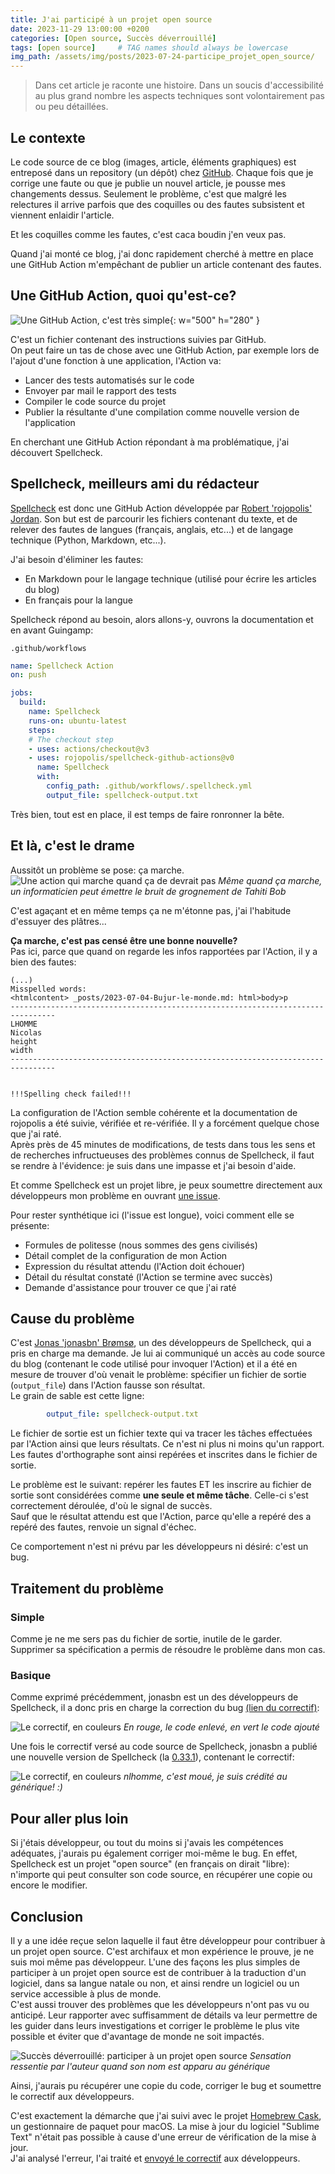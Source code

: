 ```yaml
---
title: J'ai participé à un projet open source
date: 2023-11-29 13:00:00 +0200
categories: [Open source, Succès déverrouillé]
tags: [open source]     # TAG names should always be lowercase
img_path: /assets/img/posts/2023-07-24-participe_projet_open_source/
---
```


> Dans cet article je raconte une histoire. Dans un soucis d'accessibilité au plus grand nombre les aspects techniques sont volontairement pas ou peu détaillées.

## Le contexte

Le code source de ce blog (images, article, éléments graphiques) est entreposé dans un repository (un dépôt) chez [GitHub](https://github.com/). Chaque fois que je corrige une faute ou que je publie un nouvel article, je pousse mes changements dessus. Seulement le problème, c'est que malgré les relectures il arrive parfois que des coquilles ou des fautes subsistent et viennent enlaidir l'article.  

Et les coquilles comme les fautes, c'est caca boudin j'en veux pas.

Quand j'ai monté ce blog, j'ai donc rapidement cherché à mettre en place une GitHub Action m'empêchant de publier un article contenant des fautes.

## Une GitHub Action, quoi qu'est-ce?

![Une GitHub Action, c'est très simple](cest-tres-simple.jpg){: w="500" h="280" }

C'est un fichier contenant des instructions suivies par GitHub.  
On peut faire un tas de chose avec une GitHub Action, par exemple lors de l'ajout d'une fonction à une application, l'Action va:

* Lancer des tests automatisés sur le code
* Envoyer par mail le rapport des tests
* Compiler le code source du projet
* Publier la résultante d'une compilation comme nouvelle version de l'application

En cherchant une GitHub Action répondant à ma problématique, j'ai découvert Spellcheck.

## Spellcheck, meilleurs ami du rédacteur

[Spellcheck](https://github.com/rojopolis/spellcheck-github-actions) est donc une GitHub Action développée par [Robert 'rojopolis' Jordan](https://github.com/rojopolis). Son but est de parcourir les fichiers contenant du texte, et de relever des fautes de langues (français, anglais, etc...) et de langage technique (Python, Markdown, etc...).  

J'ai besoin d'éliminer les fautes:

* En Markdown pour le langage technique (utilisé pour écrire les articles du blog)
* En français pour la langue

Spellcheck répond au besoin, alors allons-y, ouvrons la documentation et en avant Guingamp:

`.github/workflows`

```yaml
name: Spellcheck Action
on: push

jobs:
  build:
    name: Spellcheck
    runs-on: ubuntu-latest
    steps:
    # The checkout step
    - uses: actions/checkout@v3
    - uses: rojopolis/spellcheck-github-actions@v0
      name: Spellcheck
      with:
        config_path: .github/workflows/.spellcheck.yml
        output_file: spellcheck-output.txt
```

Très bien, tout est en place, il est temps de faire ronronner la bête.

## Et là, c'est le drame

Aussitôt un problème se pose: ça marche.
![Une action qui marche quand ça de devrait pas](1-action-false-success.png)
_Même quand ça marche, un informaticien peut émettre le bruit de grognement de Tahiti Bob_

C'est agaçant et en même temps ça ne m'étonne pas, j'ai l'habitude d'essuyer des plâtres...

**Ça marche, c'est pas censé être une bonne nouvelle?**  
Pas ici, parce que quand on regarde les infos rapportées par l'Action, il y a bien des fautes:

```text
(...)
Misspelled words:
<htmlcontent> _posts/2023-07-04-Bujur-le-monde.md: html>body>p
--------------------------------------------------------------------------------
LHOMME
Nicolas
height
width
--------------------------------------------------------------------------------


!!!Spelling check failed!!!
```

La configuration de l'Action semble cohérente et la documentation de rojopolis a été suivie, vérifiée et re-vérifiée. Il y a forcément quelque chose que j'ai raté.  
Après près de 45 minutes de modifications, de tests dans tous les sens et de recherches infructueuses des problèmes connus de Spellcheck, il faut se rendre à l'évidence: je suis dans une impasse et j'ai besoin d'aide.

Et comme Spellcheck est un projet libre, je peux soumettre directement aux développeurs mon problème en ouvrant [une issue](https://github.com/rojopolis/spellcheck-github-actions/issues/166).

Pour rester synthétique ici (l'issue est longue), voici comment elle se présente:

* Formules de politesse (nous sommes des gens civilisés)
* Détail complet de la configuration de mon Action
* Expression du résultat attendu (l'Action doit échouer)
* Détail du résultat constaté (l'Action se termine avec succès)
* Demande d'assistance pour trouver ce que j'ai raté

## Cause du problème

C'est [Jonas 'jonasbn' Brømsø](https://github.com/jonasbn), un des développeurs de Spellcheck, qui a pris en charge ma demande.
Je lui ai communiqué un accès au code source du blog (contenant le code utilisé pour invoquer l'Action) et il a été en mesure de trouver d'où venait le problème: spécifier un fichier de sortie (`output_file`) dans l'Action fausse son résultat.  
Le grain de sable est cette ligne:

```yaml
        output_file: spellcheck-output.txt
```

Le fichier de sortie est un fichier texte qui va tracer les tâches effectuées par l'Action ainsi que leurs résultats. Ce n'est ni plus ni moins qu'un rapport.  
Les fautes d'orthographe sont ainsi repérées et inscrites dans le fichier de sortie.

Le problème est le suivant: repérer les fautes ET les inscrire au fichier de sortie sont considérées comme **une seule et même tâche**. Celle-ci s'est correctement déroulée, d'où le signal de succès.  
Sauf que le résultat attendu est que l'Action, parce qu'elle a repéré des a repéré des fautes, renvoie un signal d'échec.

Ce comportement n'est ni prévu par les développeurs ni désiré: c'est un bug.

## Traitement du problème

### Simple

Comme je ne me sers pas du fichier de sortie, inutile de le garder. Supprimer sa spécification a permis de résoudre le problème dans mon cas.

### Basique

Comme exprimé précédemment, jonasbn est un des développeurs de Spellcheck, il a donc pris en charge la correction du bug [(lien du correctif)](https://github.com/rojopolis/spellcheck-github-actions/pull/168/files):

![Le correctif, en couleurs](2-pr-fix.png)
_En rouge, le code enlevé, en vert le code ajouté_

Une fois le correctif versé au code source de Spellcheck, jonasbn a publié une nouvelle version de Spellcheck (la [0.33.1](https://github.com/rojopolis/spellcheck-github-actions/releases/tag/0.33.1)), contenant le correctif:

![Le correctif, en couleurs](3-release-notes.png)
_nlhomme, c'est moué, je suis crédité au générique! :)_

## Pour aller plus loin

Si j'étais développeur, ou tout du moins si j'avais les compétences adéquates, j'aurais pu également corriger moi-même le bug. En effet, Spellcheck est un projet "open source" (en français on dirait "libre): n'importe qui peut consulter son code source, en récupérer une copie ou encore le modifier.  

## Conclusion

Il y a une idée reçue selon laquelle il faut être développeur pour contribuer à un projet open source. C'est archifaux et mon expérience le prouve, je ne suis moi même pas développeur. L'une des façons les plus simples de participer à un projet open source est de contribuer à la traduction d'un logiciel, dans sa langue natale ou non, et ainsi rendre un logiciel ou un service accessible à plus de monde.  
C'est aussi trouver des problèmes que les développeurs n'ont pas vu ou anticipé. Leur rapporter avec suffisamment de détails va leur permettre de les guider dans leurs investigations et corriger le problème le plus vite possible et éviter que d'avantage de monde ne soit impactés.

![Succès déverrouillé: participer à un projet open source](4-achievement.png)
_Sensation ressentie par l'auteur quand son nom est apparu au générique_

Ainsi, j'aurais pu récupérer une copie du code, corriger le bug et soumettre le correctif aux développeurs.

C'est exactement la démarche que j'ai suivi avec le projet [Homebrew Cask](https://github.com/Homebrew/homebrew-cask), un gestionnaire de paquet pour macOS. La mise à jour du logiciel "Sublime Text" n'était pas possible à cause d'une erreur de vérification de la mise à jour.  
J'ai analysé l'erreur, l'ai traité et [envoyé le correctif](https://github.com/Homebrew/homebrew-cask/pull/152315) aux développeurs.

